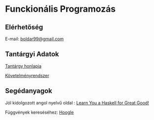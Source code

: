 # Funckionális Programozás

## Elérhetőség
E-mail: boldar99@gmail.com

## Tantárgyi Adatok
[Tantárgy honlapja](http://lambda.inf.elte.hu/Index.xml)

[Követelményrendszer](http://lambda.inf.elte.hu/Requirements.xml)

## Segédanyagok
Jól kidolgozott angol nyelvű oldal :
[Learn You a Haskell for Great Good!](http://learnyouahaskell.com/chapters)

Függvények kereséséhez:
[Hoogle](https://hoogle.haskell.org/)
